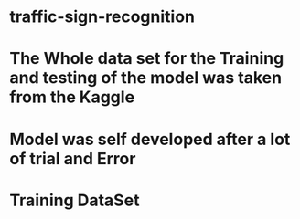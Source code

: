 # traffic-sign-recognition
# The Whole data set for the Training and testing of the model was taken from the Kaggle
# Model was self developed after a lot of trial and Error
# Training DataSet
